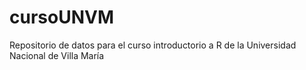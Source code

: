 # cursoUNVM
Repositorio de datos para el curso introductorio a R de la Universidad Nacional de Villa María
